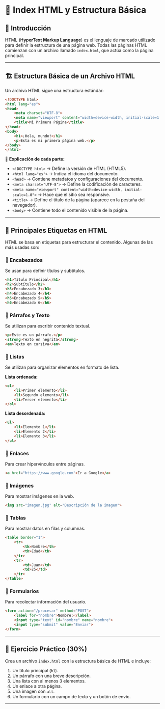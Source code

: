 # 📌 **Index HTML y Estructura Básica**  

## 🔹 Introducción  
HTML (**HyperText Markup Language**) es el lenguaje de marcado utilizado para definir la estructura de una página web. Todas las páginas HTML comienzan con un archivo llamado `index.html`, que actúa como la página principal.  

---

## 🏗 **Estructura Básica de un Archivo HTML**  
Un archivo HTML sigue una estructura estándar:  

```html
<!DOCTYPE html>  
<html lang="es">  
<head>  
    <meta charset="UTF-8">  
    <meta name="viewport" content="width=device-width, initial-scale=1.0">  
    <title>Mi Primera Página</title>  
</head>  
<body>  
    <h1>¡Hola, mundo!</h1>  
    <p>Esta es mi primera página web.</p>  
</body>  
</html>  
```  

🔹 **Explicación de cada parte:**  
- `<!DOCTYPE html>` → Define la versión de HTML (HTML5).  
- `<html lang="es">` → Indica el idioma del documento.  
- `<head>` → Contiene metadatos y configuraciones del documento.  
- `<meta charset="UTF-8">` → Define la codificación de caracteres.  
- `<meta name="viewport" content="width=device-width, initial-scale=1.0">` → Hace que el sitio sea responsive.  
- `<title>` → Define el título de la página (aparece en la pestaña del navegador).  
- `<body>` → Contiene todo el contenido visible de la página.  

---

## 🔹 **Principales Etiquetas en HTML**  

HTML se basa en etiquetas para estructurar el contenido. Algunas de las más usadas son:  

### 📌 **Encabezados**  
Se usan para definir títulos y subtítulos.  

```html
<h1>Título Principal</h1>  
<h2>Subtítulo</h2>  
<h3>Encabezado 3</h3>  
<h4>Encabezado 4</h4>  
<h5>Encabezado 5</h5>  
<h6>Encabezado 6</h6>  
```  

### 📌 **Párrafos y Texto**  
Se utilizan para escribir contenido textual.  

```html
<p>Este es un párrafo.</p>  
<strong>Texto en negrita</strong>  
<em>Texto en cursiva</em>  
```  

### 📌 **Listas**  
Se utilizan para organizar elementos en formato de lista.  

**Lista ordenada:**  
```html
<ol>  
    <li>Primer elemento</li>  
    <li>Segundo elemento</li>  
    <li>Tercer elemento</li>  
</ol>  
```  

**Lista desordenada:**  
```html
<ul>  
    <li>Elemento 1</li>  
    <li>Elemento 2</li>  
    <li>Elemento 3</li>  
</ul>  
```  

### 📌 **Enlaces**  
Para crear hipervínculos entre páginas.  

```html
<a href="https://www.google.com">Ir a Google</a>  
```  

### 📌 **Imágenes**  
Para mostrar imágenes en la web.  

```html
<img src="imagen.jpg" alt="Descripción de la imagen">  
```  

### 📌 **Tablas**  
Para mostrar datos en filas y columnas.  

```html
<table border="1">  
    <tr>  
        <th>Nombre</th>  
        <th>Edad</th>  
    </tr>  
    <tr>  
        <td>Juan</td>  
        <td>25</td>  
    </tr>  
</table>  
```  

### 📌 **Formularios**  
Para recolectar información del usuario.  

```html
<form action="/procesar" method="POST">  
    <label for="nombre">Nombre:</label>  
    <input type="text" id="nombre" name="nombre">  
    <input type="submit" value="Enviar">  
</form>  
```  

---

## 🎯 **Ejercicio Práctico (30%)**  
Crea un archivo `index.html` con la estructura básica de HTML e incluye:  
1. Un título principal (`h1`).  
2. Un párrafo con una breve descripción.  
3. Una lista con al menos 3 elementos.  
4. Un enlace a otra página.  
5. Una imagen con `alt`.  
6. Un formulario con un campo de texto y un botón de envío.  

---


